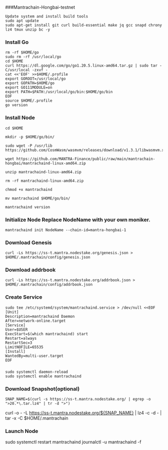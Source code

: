 ###Mantrachain-Hongbai-testnet

	Update system and install build tools
	sudo apt update
	sudo apt-get install git curl build-essential make jq gcc snapd chrony lz4 tmux unzip bc -y

### Install Go
	rm -rf $HOME/go
	sudo rm -rf /usr/local/go
	cd $HOME
	curl https://dl.google.com/go/go1.20.5.linux-amd64.tar.gz | sudo tar -C/usr/local -zxvf -
	cat <<'EOF' >>$HOME/.profile
	export GOROOT=/usr/local/go
	export GOPATH=$HOME/go
	export GO111MODULE=on
	export PATH=$PATH:/usr/local/go/bin:$HOME/go/bin
	EOF
	source $HOME/.profile
	go version

### Install Node
	cd $HOME

	mkdir -p $HOME/go/bin/

	sudo wget -P /usr/lib https://github.com/CosmWasm/wasmvm/releases/download/v1.3.1/libwasmvm.x86_64.so

	wget https://github.com/MANTRA-Finance/public/raw/main/mantrachain-hongbai/mantrachaind-linux-amd64.zip

	unzip mantrachaind-linux-amd64.zip

	rm -rf mantrachaind-linux-amd64.zip

	chmod +x mantrachaind

	mv mantrachaind $HOME/go/bin/

	mantrachaind version

### Initialize Node Replace NodeName with your own moniker.

	mantrachaind init NodeName --chain-id=mantra-hongbai-1

### Download Genesis
	curl -Ls https://ss-t.mantra.nodestake.org/genesis.json > $HOME/.mantrachain/config/genesis.json 

### Download addrbook
	curl -Ls https://ss-t.mantra.nodestake.org/addrbook.json > $HOME/.mantrachain/config/addrbook.json

###  Create Service
	sudo tee /etc/systemd/system/mantrachaind.service > /dev/null <<EOF
	[Unit]
	Description=mantrachaind Daemon
	After=network-online.target
	[Service]
	User=$USER
	ExecStart=$(which mantrachaind) start
	Restart=always
	RestartSec=3
	LimitNOFILE=65535
	[Install]
	WantedBy=multi-user.target
	EOF

### 
	sudo systemctl daemon-reload
	sudo systemctl enable mantrachaind

###  Download Snapshot(optional)
	SNAP_NAME=$(curl -s https://ss-t.mantra.nodestake.org/ | egrep -o ">20.*\.tar.lz4" | tr -d ">")

curl -o - -L https://ss-t.mantra.nodestake.org/${SNAP_NAME}  | lz4 -c -d - | tar -x -C $HOME/.mantrachain

###  Launch Node
sudo systemctl restart mantrachaind
journalctl -u mantrachaind -f
